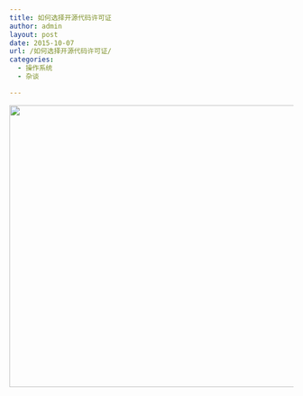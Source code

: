 ```yaml
---
title: 如何选择开源代码许可证
author: admin
layout: post
date: 2015-10-07
url: /如何选择开源代码许可证/
categories:
  - 操作系统
  - 杂谈

---
```

<img src="/wp-content/uploads/2015/10/20151008040221_81606.png" alt="" width="800" height="500" title="" align="" />
